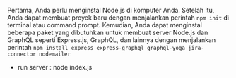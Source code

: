Pertama, Anda perlu menginstal Node.js di komputer Anda. Setelah itu, Anda dapat membuat proyek baru dengan menjalankan perintah `npm init` di terminal atau command prompt. Kemudian, Anda dapat menginstal beberapa paket yang dibutuhkan untuk membuat server Node.js dan GraphQL seperti Express.js, GraphQL, dan lainnya dengan menjalankan perintah `npm install express express-graphql graphql-yoga jira-connector nodemailer`

* run server : node index.js